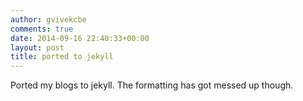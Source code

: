 ```yaml
---
author: gvivekcbe
comments: true
date: 2014-09-16 22:40:33+00:00
layout: post
title: ported to jekyll
---
```

Ported my blogs to jekyll. The formatting has got messed up though.

